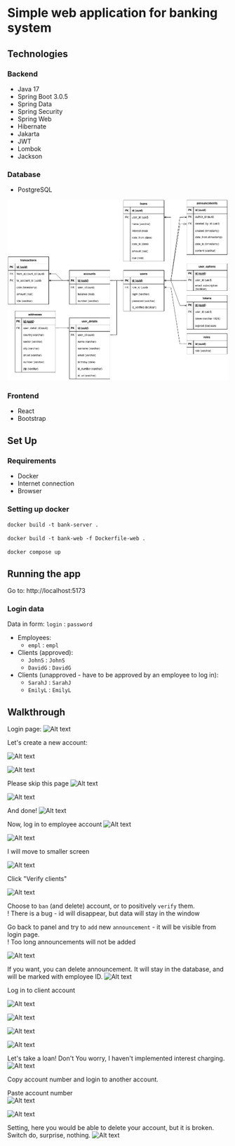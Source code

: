 # Simple web application for banking system

## Technologies

### Backend 

* Java 17
* Spring Boot 3.0.5
* Spring Data
* Spring Security 
* Spring Web
* Hibernate
* Jakarta
* JWT
* Lombok
* Jackson

### Database
* PostgreSQL

![Alt text](docs/db.jpg)

### Frontend
* React
* Bootstrap

## Set Up

### Requirements
* Docker
* Internet connection
* Browser

### Setting up docker
```docker build -t bank-server .```

```docker build -t bank-web -f Dockerfile-web .```

```docker compose up```


## Running the app
Go to: http://localhost:5173

### Login data
Data in form: `login` : `password`
- Employees: 
    - `empl` : `empl`
- Clients (approved):
    - `JohnS` : `JohnS`
    - `DavidG` : `DavidG`
- Clients (unapproved - have to be approved by an employee to log in):
    - `SarahJ` : `SarahJ`
    - `EmilyL` : `EmilyL`

## Walkthrough

Login page:
![Alt text](docs/image.png)

Let's create a new account:

![Alt text](docs/image-5.png)

![Alt text](docs/image-6.png)

Please skip this page
![Alt text](docs/image-8.png)

![Alt text](docs/image-1.png)

And done!
![Alt text](docs/image-2.png)


Now, log in to employee account
![Alt text](docs/image-3.png)

![Alt text](docs/image-4.png)

I will move to smaller screen

![Alt text](docs/image-7.png)

Click "Verify clients"

![Alt text](docs/image-9.png)

Choose to `ban` (and delete) account, or to positively `verify` them.\
! There is a bug - id will disappear, but data will stay in the window

Go back to panel and try to `add` new `announcement` - it will be visible from login page.\
! Too long  announcements will not be added 

![Alt text](docs/image-11.png)

If you want, you can delete announcement. It will stay in the database, and will be marked with employee ID.
![Alt text](docs/image-12.png)

Log in to client account

![Alt text](docs/image-13.png)

![Alt text](docs/image-14.png)

![Alt text](docs/image-15.png)

![Alt text](docs/image-16.png)

Let's take a loan! Don't You worry, I haven't implemented interest charging.
![Alt text](docs/image-18.png)

Copy account number and login to another account.

Paste account number\
![Alt text](docs/image-20.png)

![Alt text](docs/image-21.png)


Setting, here you would be able to delete your account, but it is broken. Switch do, surprise, nothing.
![Alt text](docs/image-19.png)
